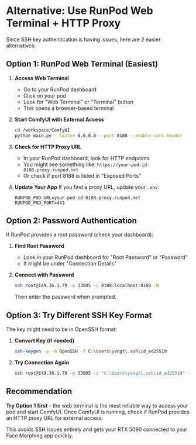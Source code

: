 # Alternative: Use RunPod Web Terminal + HTTP Proxy

Since SSH key authentication is having issues, here are 2 easier alternatives:

## Option 1: RunPod Web Terminal (Easiest)

1. **Access Web Terminal**
   - Go to your RunPod dashboard
   - Click on your pod
   - Look for "Web Terminal" or "Terminal" button
   - This opens a browser-based terminal

2. **Start ComfyUI with External Access**
   ```bash
   cd /workspace/ComfyUI
   python main.py --listen 0.0.0.0 --port 8188 --enable-cors-header
   ```

3. **Check for HTTP Proxy URL**
   - In your RunPod dashboard, look for HTTP endpoints
   - You might see something like: `https://your-pod-id-8188.proxy.runpod.net`
   - Or check if port 8188 is listed in "Exposed Ports"

4. **Update Your App**
   If you find a proxy URL, update your `.env`:
   ```env
   RUNPOD_POD_URL=your-pod-id-8188.proxy.runpod.net
   RUNPOD_POD_PORT=443
   ```

## Option 2: Password Authentication

If RunPod provides a root password (check your dashboard):

1. **Find Root Password**
   - Look in your RunPod dashboard for "Root Password" or "Password"
   - It might be under "Connection Details"

2. **Connect with Password**
   ```bash
   ssh root@149.36.1.79 -p 33805 -L 8188:localhost:8188 -N
   ```
   Then enter the password when prompted.

## Option 3: Try Different SSH Key Format

The key might need to be in OpenSSH format:

1. **Convert Key (if needed)**
   ```bash
   ssh-keygen -p -m OpenSSH -f C:\Users\yvngt\.ssh\id_ed25519
   ```

2. **Try Connection Again**
   ```bash
   ssh root@149.36.1.79 -p 33805 -i "C:\Users\yvngt\.ssh\id_ed25519" -L 8188:localhost:8188 -N
   ```

## Recommendation

**Try Option 1 first** - the web terminal is the most reliable way to access your pod and start ComfyUI. Once ComfyUI is running, check if RunPod provides an HTTP proxy URL for external access.

This avoids SSH issues entirely and gets your RTX 5090 connected to your Face Morphing app quickly.